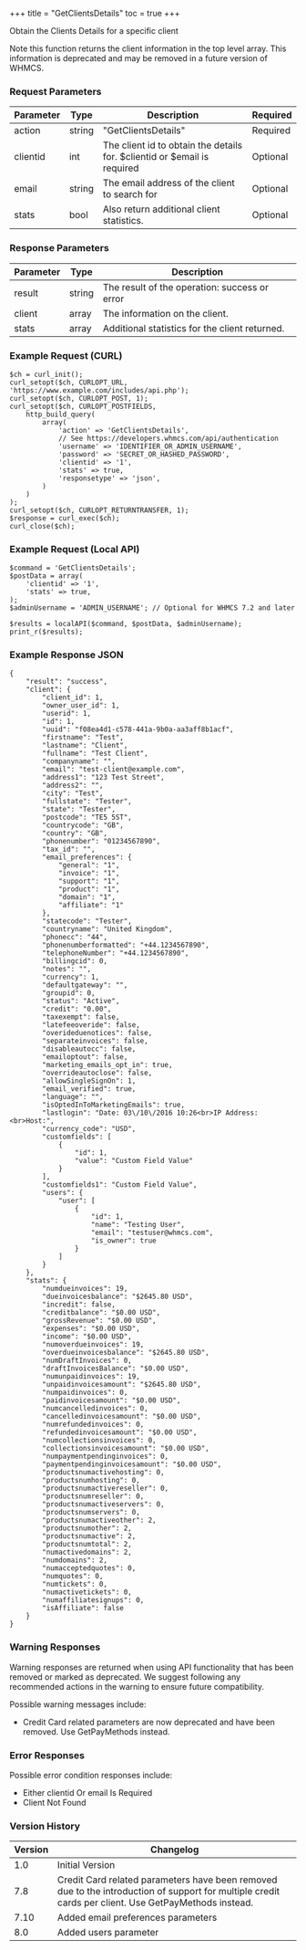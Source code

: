 +++
title = "GetClientsDetails"
toc = true
+++

Obtain the Clients Details for a specific client

Note this function returns the client information in the top level array. This information
is deprecated and may be removed in a future version of WHMCS.

### Request Parameters

| Parameter | Type | Description | Required |
| --------- | ---- | ----------- | -------- |
| action | string | "GetClientsDetails" | Required |
| clientid | int | The client id to obtain the details for. $clientid or $email is required | Optional |
| email | string | The email address of the client to search for | Optional |
| stats | bool | Also return additional client statistics. | Optional |

### Response Parameters

| Parameter | Type | Description |
| --------- | ---- | ----------- |
| result | string | The result of the operation: success or error |
| client | array | The information on the client. |
| stats | array | Additional statistics for the client returned. |


### Example Request (CURL)

```
$ch = curl_init();
curl_setopt($ch, CURLOPT_URL, 'https://www.example.com/includes/api.php');
curl_setopt($ch, CURLOPT_POST, 1);
curl_setopt($ch, CURLOPT_POSTFIELDS,
    http_build_query(
        array(
            'action' => 'GetClientsDetails',
            // See https://developers.whmcs.com/api/authentication
            'username' => 'IDENTIFIER_OR_ADMIN_USERNAME',
            'password' => 'SECRET_OR_HASHED_PASSWORD',
            'clientid' => '1',
            'stats' => true,
            'responsetype' => 'json',
        )
    )
);
curl_setopt($ch, CURLOPT_RETURNTRANSFER, 1);
$response = curl_exec($ch);
curl_close($ch);
```


### Example Request (Local API)

```
$command = 'GetClientsDetails';
$postData = array(
    'clientid' => '1',
    'stats' => true,
);
$adminUsername = 'ADMIN_USERNAME'; // Optional for WHMCS 7.2 and later

$results = localAPI($command, $postData, $adminUsername);
print_r($results);
```


### Example Response JSON

```
{
    "result": "success",
    "client": {
        "client_id": 1,
        "owner_user_id": 1,
        "userid": 1,
        "id": 1,
        "uuid": "f08ea4d1-c578-441a-9b0a-aa3aff8b1acf",
        "firstname": "Test",
        "lastname": "Client",
        "fullname": "Test Client",
        "companyname": "",
        "email": "test-client@example.com",
        "address1": "123 Test Street",
        "address2": "",
        "city": "Test",
        "fullstate": "Tester",
        "state": "Tester",
        "postcode": "TE5 5ST",
        "countrycode": "GB",
        "country": "GB",
        "phonenumber": "01234567890",
        "tax_id": "",
        "email_preferences": {
            "general": "1",
            "invoice": "1",
            "support": "1",
            "product": "1",
            "domain": "1",
            "affiliate": "1"
        },
        "statecode": "Tester",
        "countryname": "United Kingdom",
        "phonecc": "44",
        "phonenumberformatted": "+44.1234567890",
        "telephoneNumber": "+44.1234567890",
        "billingcid": 0,
        "notes": "",
        "currency": 1,
        "defaultgateway": "",
        "groupid": 0,
        "status": "Active",
        "credit": "0.00",
        "taxexempt": false,
        "latefeeoveride": false,
        "overideduenotices": false,
        "separateinvoices": false,
        "disableautocc": false,
        "emailoptout": false,
        "marketing_emails_opt_in": true,
        "overrideautoclose": false,
        "allowSingleSignOn": 1,
        "email_verified": true,
        "language": "",
        "isOptedInToMarketingEmails": true,
        "lastlogin": "Date: 03\/10\/2016 10:26<br>IP Address:<br>Host:",
        "currency_code": "USD",
        "customfields": [
            {
                "id": 1,
                "value": "Custom Field Value"
            }
        ],
        "customfields1": "Custom Field Value",
        "users": {
            "user": [
                {
                    "id": 1,
                    "name": "Testing User",
                    "email": "testuser@whmcs.com",
                    "is_owner": true
                }
            ]
        }
    },
    "stats": {
        "numdueinvoices": 19,
        "dueinvoicesbalance": "$2645.80 USD",
        "incredit": false,
        "creditbalance": "$0.00 USD",
        "grossRevenue": "$0.00 USD",
        "expenses": "$0.00 USD",
        "income": "$0.00 USD",
        "numoverdueinvoices": 19,
        "overdueinvoicesbalance": "$2645.80 USD",
        "numDraftInvoices": 0,
        "draftInvoicesBalance": "$0.00 USD",
        "numunpaidinvoices": 19,
        "unpaidinvoicesamount": "$2645.80 USD",
        "numpaidinvoices": 0,
        "paidinvoicesamount": "$0.00 USD",
        "numcancelledinvoices": 0,
        "cancelledinvoicesamount": "$0.00 USD",
        "numrefundedinvoices": 0,
        "refundedinvoicesamount": "$0.00 USD",
        "numcollectionsinvoices": 0,
        "collectionsinvoicesamount": "$0.00 USD",
        "numpaymentpendinginvoices": 0,
        "paymentpendinginvoicesamount": "$0.00 USD",
        "productsnumactivehosting": 0,
        "productsnumhosting": 0,
        "productsnumactivereseller": 0,
        "productsnumreseller": 0,
        "productsnumactiveservers": 0,
        "productsnumservers": 0,
        "productsnumactiveother": 2,
        "productsnumother": 2,
        "productsnumactive": 2,
        "productsnumtotal": 2,
        "numactivedomains": 2,
        "numdomains": 2,
        "numacceptedquotes": 0,
        "numquotes": 0,
        "numtickets": 0,
        "numactivetickets": 0,
        "numaffiliatesignups": 0,
        "isAffiliate": false
    }
}
```


### Warning Responses

Warning responses are returned when using API functionality that has been removed or marked as deprecated.
We suggest following any recommended actions in the warning to ensure future compatibility.

Possible warning messages include:

* Credit Card related parameters are now deprecated and have been removed. Use GetPayMethods instead.


### Error Responses

Possible error condition responses include:

* Either clientid Or email Is Required
* Client Not Found


### Version History

| Version | Changelog |
| ------- | --------- |
| 1.0 | Initial Version |
| 7.8 | Credit Card related parameters have been removed due to the introduction of support for multiple credit cards per client. Use GetPayMethods instead. |
| 7.10 | Added email preferences parameters |
| 8.0 | Added users parameter |

